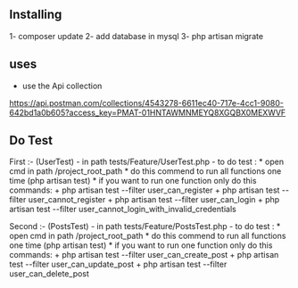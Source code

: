 ## Installing

1- composer update
2- add database in mysql
3- php artisan migrate

## uses

- use the Api collection

https://api.postman.com/collections/4543278-6611ec40-717e-4cc1-9080-642bd1a0b605?access_key=PMAT-01HNTAWMNMEYQ8XGQBX0MEXWVF

## Do Test
First :- (UserTest)
    - in path tests/Feature/UserTest.php
    - to do test :
        * open cmd in path /project_root_path
        * do this commend to run all functions one time  (php artisan test)
        * if you want to run one function only do this commands:
            + php artisan test --filter user_can_register
            + php artisan test --filter user_cannot_register
            + php artisan test --filter user_can_login
            + php artisan test --filter user_cannot_login_with_invalid_credentials

Second :- (PostsTest)
    - in path tests/Feature/PostsTest.php
    - to do test :
        * open cmd in path /project_root_path
        * do this commend to run all functions one time  (php artisan test)
        * if you want to run one function only do this commands:
            + php artisan test --filter user_can_create_post
            + php artisan test --filter user_can_update_post
            + php artisan test --filter user_can_delete_post
